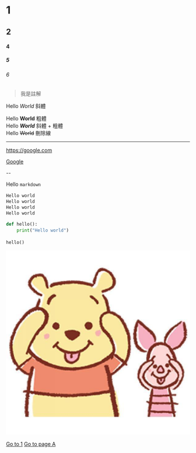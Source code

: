 # 1
## 2
#### 4
##### 5
###### 6

> 我是註解

Hello *World*       斜體

Hello **World**     粗體  
Hello ***World***   斜體 + 粗體  
Hello ~~World~~     刪除線  

---

<https://google.com>

[Google](https://google.com)

--

Hello `markdown`

```
Hello world
Hello world
Hello world
Hello world
```


```python
def hello():
    print("Hello world")

hello()
```

![](./winne.jpg)

[Go to 1](#1)
[Go to page A](./a.md)